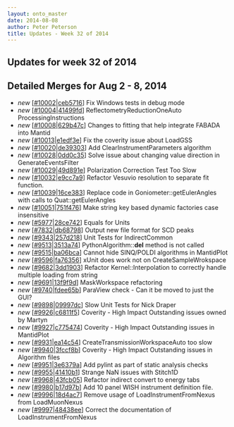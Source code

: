 ```yaml
---
layout: onto_master
date: 2014-08-08
author: Peter Peterson
title: Updates - Week 32 of 2014
---
```

Updates for week 32 of 2014
---------------------------

Detailed Merges for Aug 2 - 8, 2014
-----------------------------------
* *new* \[[#10002](http://trac.mantidproject.org/mantid/ticket/10002)\|[ceb5716](https://github.com/mantidproject/mantid/commit/ceb5716e13878e4f6bfc1a1c2762ecde8e8f9835)\] Fix Windows tests in debug mode
* *new* \[[#10004](http://trac.mantidproject.org/mantid/ticket/10004)\|[41499fd](https://github.com/mantidproject/mantid/commit/41499fd74eb0c37f3a0b332d82ff3a334a82e047)\] ReflectometryReductionOneAuto ProcessingInstructions
* *new* \[[#10008](http://trac.mantidproject.org/mantid/ticket/10008)\|[629b47c](https://github.com/mantidproject/mantid/commit/629b47cc445249d6db4350cb67433de11e430e87)\] Changes to fitting that help integrate FABADA into Mantid
* *new* \[[#10013](http://trac.mantidproject.org/mantid/ticket/10013)\|[e1edf3e](https://github.com/mantidproject/mantid/commit/e1edf3e93ad00fdbc4f574da11b76d011b31995c)\] Fix the coverity issue about LoadGSS
* *new* \[[#10020](http://trac.mantidproject.org/mantid/ticket/10020)\|[de39303](https://github.com/mantidproject/mantid/commit/de393034681741709dbfcfe118981a5d73ae8add)\] Add ClearInstrumentParameters algorithm
* *new* \[[#10028](http://trac.mantidproject.org/mantid/ticket/10028)\|[0dd0c35](https://github.com/mantidproject/mantid/commit/0dd0c355153fd5c5ad71219206f8f658ec97c692)\] Solve issue about changing value direction in GenerateEventsFilter
* *new* \[[#10029](http://trac.mantidproject.org/mantid/ticket/10029)\|[49d891e](https://github.com/mantidproject/mantid/commit/49d891e4db00840920636af87c07394d093f7a90)\] Polarization Correction Test Too Slow
* *new* \[[#10032](http://trac.mantidproject.org/mantid/ticket/10032)\|[e9cc7a9](https://github.com/mantidproject/mantid/commit/e9cc7a9f48945ca4628e5388befe8c21cce05ca0)\] Refactor Vesuvio resolution to separate fit function.
* *new* \[[#10039](http://trac.mantidproject.org/mantid/ticket/10039)\|[16ce383](https://github.com/mantidproject/mantid/commit/16ce3830008fbce85bec2c5203cfb90cf055efb1)\] Replace code in Goniometer::getEulerAngles with calls to Quat::getEulerAngles
* *new* \[[#10051](http://trac.mantidproject.org/mantid/ticket/10051)\|[751f476](https://github.com/mantidproject/mantid/commit/751f476bf48214aee0bd58c8919d0725284af902)\] Make string key based dynamic factories case insensitive
* *new* \[[#5977](http://trac.mantidproject.org/mantid/ticket/5977)\|[28ce742](https://github.com/mantidproject/mantid/commit/28ce74287b0479020134953fbf9ae6865ed08b10)\] Equals for Units
* *new* \[[#7832](http://trac.mantidproject.org/mantid/ticket/7832)\|[db68798](https://github.com/mantidproject/mantid/commit/db6879899f90bc15f73881dc8ddb892c402fe498)\] Output new file format for SCD peaks
* *new* \[[#9343](http://trac.mantidproject.org/mantid/ticket/9343)\|[257d218](https://github.com/mantidproject/mantid/commit/257d218bddc4287d5cc32dba251bf61815706993)\] Unit Tests for IndirectCommon
* *new* \[[#9513](http://trac.mantidproject.org/mantid/ticket/9513)\|[3513a74](https://github.com/mantidproject/mantid/commit/3513a74ded2813e63c962c80c37e1bf545a65918)\] PythonAlgorithm::__del__ method is not called
* *new* \[[#9515](http://trac.mantidproject.org/mantid/ticket/9515)\|[ba06bca](https://github.com/mantidproject/mantid/commit/ba06bcafd1d7d75380fb21a3257c4d6804d87d1c)\] Cannot hide SINQ/POLDI algorithms in MantidPlot
* *new* \[[#9596](http://trac.mantidproject.org/mantid/ticket/9596)\|[fa76356](https://github.com/mantidproject/mantid/commit/fa76356751238cd707dbab5b8153e1a052ad97a6)\] xUnit does work not on CreateSampleWrokspace
* *new* \[[#9682](http://trac.mantidproject.org/mantid/ticket/9682)\|[3dd1903](https://github.com/mantidproject/mantid/commit/3dd1903072fe8eb634c70a1cc5a63a8a016541fb)\] Refactor Kernel::Interpolation to correctly handle multiple loading from string
* *new* \[[#9691](http://trac.mantidproject.org/mantid/ticket/9691)\|[13f9f9d](https://github.com/mantidproject/mantid/commit/13f9f9d20a1c387bd646a49f4f53057256ad4ddf)\] MaskWorkspace refactoring
* *new* \[[#9740](http://trac.mantidproject.org/mantid/ticket/9740)\|[fdee65b](https://github.com/mantidproject/mantid/commit/fdee65be44f83a81a8b1ac7d7c4f770ebc78125d)\] ParaView check - Can it be moved to just the GUI?
* *new* \[[#9898](http://trac.mantidproject.org/mantid/ticket/9898)\|[09997dc](https://github.com/mantidproject/mantid/commit/09997dce8f240c89b4e75fef53a790d61e9fe705)\] Slow Unit Tests for Nick Draper
* *new* \[[#9926](http://trac.mantidproject.org/mantid/ticket/9926)\|[c6811f5](https://github.com/mantidproject/mantid/commit/c6811f5cfcd18793c70f85e59c6b1cb88b92c1ce)\] Coverity - High Impact Outstanding issues owned by Martyn
* *new* \[[#9927](http://trac.mantidproject.org/mantid/ticket/9927)\|[c775474](https://github.com/mantidproject/mantid/commit/c7754741a633ffe06a42f3af53fc47b2cf1d027b)\] Coverity - High Impact Outstanding issues in MantidPlot
* *new* \[[#9931](http://trac.mantidproject.org/mantid/ticket/9931)\|[ea14c54](https://github.com/mantidproject/mantid/commit/ea14c54656759c78e6e67692ee5601f1d7d74507)\] CreateTransmissionWorkspaceAuto too slow
* *new* \[[#9940](http://trac.mantidproject.org/mantid/ticket/9940)\|[3fccf8b](https://github.com/mantidproject/mantid/commit/3fccf8bf1e8b1701a87deb81557eb86b4990fd05)\] Coverity - High Impact Outstanding issues in Algorithm files
* *new* \[[#9951](http://trac.mantidproject.org/mantid/ticket/9951)\|[3e6379a](https://github.com/mantidproject/mantid/commit/3e6379adf05f833f649acfe94215bad820cc07a0)\] Add pylint as part of static analysis checks
* *new* \[[#9955](http://trac.mantidproject.org/mantid/ticket/9955)\|[41410b1](https://github.com/mantidproject/mantid/commit/41410b10f418e639101ebabda460fb916867ff44)\] Strange NaN issues with Stitch1D
* *new* \[[#9968](http://trac.mantidproject.org/mantid/ticket/9968)\|[43fcb05](https://github.com/mantidproject/mantid/commit/43fcb05e29eae952a0e46ca3b4756cb6637e7503)\] Refactor indirect convert to energy tabs
* *new* \[[#9980](http://trac.mantidproject.org/mantid/ticket/9980)\|[b17d97b](https://github.com/mantidproject/mantid/commit/b17d97ba521331a4f6db6bb491e6795a26722c38)\] Add 10 panel WISH instrument definition file.
* *new* \[[#9996](http://trac.mantidproject.org/mantid/ticket/9996)\|[18d4ac7](https://github.com/mantidproject/mantid/commit/18d4ac71e62c188b06d2e4c3255a681b72b76e76)\] Remove usage of LoadInstrumentFromNexus from LoadMuonNexus
* *new* \[[#9997](http://trac.mantidproject.org/mantid/ticket/9997)\|[48438ee](https://github.com/mantidproject/mantid/commit/48438eebffb5ed10f30e0401230fdde7f72efa3b)\] Correct the documentation of LoadInstrumentFromNexus
